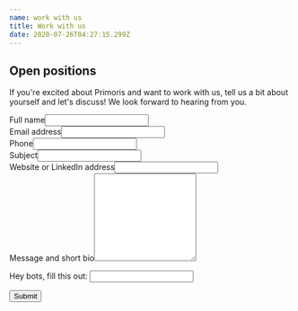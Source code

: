 ```yaml
---
name: work with us
title: Work with us
date: 2020-07-26T04:27:15.299Z
---
```

## Open positions

If you're excited about Primoris and want to work with us, tell us a bit about yourself and let's discuss! We look forward to hearing from you.

<form class="contact-form" name="Work with us" method="POST" netlify-honeypot="legit" data-netlify="true">
  <input type="hidden" name="form-name" value="Work with us" />
  <div class="field text name required">
    <label>Full name<input name="name" required="" type="text" value="" /></label>
  </div>
  <div class="field email required">
    <label>Email address<input name="email" required="" type="email" value="" /></label>
  </div>
  <div class="field tel">
    <label>Phone<input name="phone" type="tel" value="" /></label>
  </div>
  <div class="field text subject">
    <label>Subject<input name="subject" type="text" value="" /></label>
  </div>
   <div class="field text">
    <label>Website or LinkedIn address<input name="website" type="text" value="" /></label>
  </div>
  <div class="field textarea message required">
    <label>Message and short bio<textarea name="message" required="" rows="10"></textarea></label>
  </div>
  <p class="display-none">
    <label>Hey bots, fill this out: <input name="legit" /></label>
  </p>
  <input class="submit" type="submit" value="Submit">
</form>